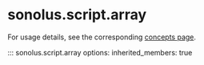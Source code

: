 # sonolus.script.array
For usage details, see the corresponding [concepts page](../concepts/types.md#array).

::: sonolus.script.array
    options:
        inherited_members: true
